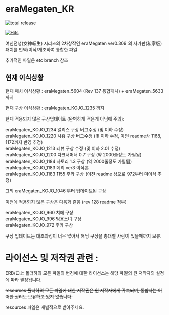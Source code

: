 # eraMegaten_KR

![total release](https://img.shields.io/github/downloads/cobaltmist/eraMegaten_KR/total.svg)


[![Hits](https://hits.seeyoufarm.com/api/count/incr/badge.svg?url=https%3A%2F%2Fgithub.com%2Fcobaltmist%2FeraMegaten_KR&count_bg=%2379C83D&title_bg=%23555555&icon=&icon_color=%23E7E7E7&title=hits&edge_flat=false)](https://hits.seeyoufarm.com)


여신전생(女神転生) 시리즈의 2차창작인 eraMegaten ver0.309 의 사가판(私家版) 패치를 번역/이식/개조하여 통합한 파일

추가적인 파일은 etc branch 참조

현재 이식상황
-------------

현재 패치 이식상황 : eraMegaten_5604 (Rev 137 통합패치) + eraMegaten_5633 까지

현재 구상 이식상황 : eraMegaten_KOJO_1235 까지

현재 적용되지 않은 구상업데이트 (완벽하게 적은게 아님에 주의):
   
eraMegaten_KOJO_1234 앨리스 구상 버그수정 (및 이하 수정)  
eraMegaten_KOJO_1220 사흉 구상 버그수정 (및 이하 수정, 이전 readme상 1168, 1172까지 반영 추정)  
eraMegaten_KOJO_1213 레뷰 구상 수정 (및 이하 2.01 수정)  
eraMegaten_KOJO_1200 다크서머너 0.7 구상 (약 2000줄정도 가필됨)  
eraMegaten_KOJO_1184 사토리 1.3 구상 (약 2000줄정도 가필됨)  
eraMegaten_KOJO_1183 메리 ver3 이식본  
eraMegaten_KOJO_1183 1155 후카 구상 (이전 readme 상으로 972부터 미이식 추정)  

그외 eraMegaten_KOJO_1046 부터 업데이트된 구상

이전에 적용되지 않은 구상은 다음과 같음 (rev 128 readme 첨부)

eraMegaten_KOJO_960 치에 구상  
eraMegaten_KOJO_996 범용소녀 구상  
eraMegaten_KOJO_972 후카 구상  



구상 업데이트는 대조과정이 너무 많아서 해당 구상을 총대멜 사람이 있을때까지 보류.


# 라이선스 및 저작권 관련 :

ERB/口上 폴더하의 모든 파일의 변경에 대한 라이선스는 해당 파일의 원 저작자의 설정에 따라 결정됩니다.

~~resources 폴더하의 모든 파일에 대한 저작권은 원 저작자에게 귀속되며, 통합자는 어떠한 권리도 보유하고 있지 않습니다.~~

resources 파일은 개별적으로 받아주세요.
